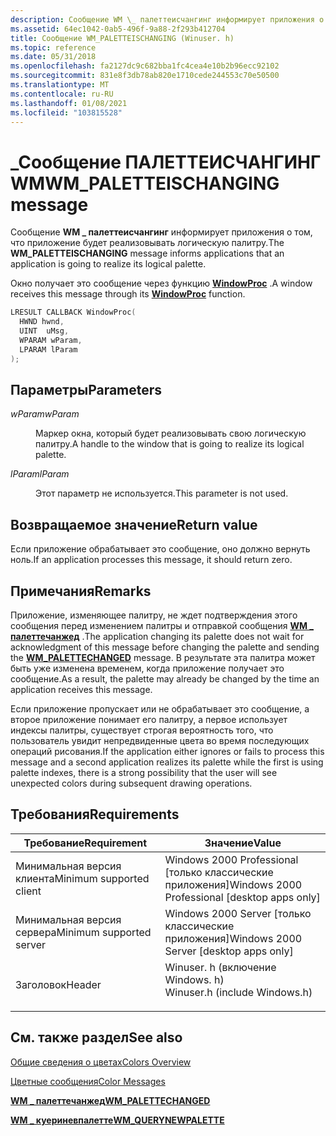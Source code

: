 ```yaml
---
description: Сообщение WM \_ палеттеисчангинг информирует приложения о том, что приложение будет реализовывать логическую палитру.
ms.assetid: 64ec1042-0ab5-496f-9a88-2f293b412704
title: Сообщение WM_PALETTEISCHANGING (Winuser. h)
ms.topic: reference
ms.date: 05/31/2018
ms.openlocfilehash: fa2127dc9c682bba1fc4cea4e10b2b96ecc92102
ms.sourcegitcommit: 831e8f3db78ab820e1710cede244553c70e50500
ms.translationtype: MT
ms.contentlocale: ru-RU
ms.lasthandoff: 01/08/2021
ms.locfileid: "103815528"
---
```

# <a name="wm_paletteischanging-message"></a><span data-ttu-id="63102-103">\_Сообщение ПАЛЕТТЕИСЧАНГИНГ WM</span><span class="sxs-lookup"><span data-stu-id="63102-103">WM\_PALETTEISCHANGING message</span></span>

<span data-ttu-id="63102-104">Сообщение **WM \_ палеттеисчангинг** информирует приложения о том, что приложение будет реализовывать логическую палитру.</span><span class="sxs-lookup"><span data-stu-id="63102-104">The **WM\_PALETTEISCHANGING** message informs applications that an application is going to realize its logical palette.</span></span>

<span data-ttu-id="63102-105">Окно получает это сообщение через функцию [**WindowProc**](/previous-versions/windows/desktop/legacy/ms633573(v=vs.85)) .</span><span class="sxs-lookup"><span data-stu-id="63102-105">A window receives this message through its [**WindowProc**](/previous-versions/windows/desktop/legacy/ms633573(v=vs.85)) function.</span></span>


```C++
LRESULT CALLBACK WindowProc(
  HWND hwnd, 
  UINT  uMsg, 
  WPARAM wParam, 
  LPARAM lParam     
);
```



## <a name="parameters"></a><span data-ttu-id="63102-106">Параметры</span><span class="sxs-lookup"><span data-stu-id="63102-106">Parameters</span></span>

<dl> <dt>

<span data-ttu-id="63102-107">*wParam*</span><span class="sxs-lookup"><span data-stu-id="63102-107">*wParam*</span></span> 
</dt> <dd>

<span data-ttu-id="63102-108">Маркер окна, который будет реализовывать свою логическую палитру.</span><span class="sxs-lookup"><span data-stu-id="63102-108">A handle to the window that is going to realize its logical palette.</span></span>

</dd> <dt>

<span data-ttu-id="63102-109">*lParam*</span><span class="sxs-lookup"><span data-stu-id="63102-109">*lParam*</span></span> 
</dt> <dd>

<span data-ttu-id="63102-110">Этот параметр не используется.</span><span class="sxs-lookup"><span data-stu-id="63102-110">This parameter is not used.</span></span>

</dd> </dl>

## <a name="return-value"></a><span data-ttu-id="63102-111">Возвращаемое значение</span><span class="sxs-lookup"><span data-stu-id="63102-111">Return value</span></span>

<span data-ttu-id="63102-112">Если приложение обрабатывает это сообщение, оно должно вернуть ноль.</span><span class="sxs-lookup"><span data-stu-id="63102-112">If an application processes this message, it should return zero.</span></span>

## <a name="remarks"></a><span data-ttu-id="63102-113">Примечания</span><span class="sxs-lookup"><span data-stu-id="63102-113">Remarks</span></span>

<span data-ttu-id="63102-114">Приложение, изменяющее палитру, не ждет подтверждения этого сообщения перед изменением палитры и отправкой сообщения [**WM \_ палеттечанжед**](wm-palettechanged.md) .</span><span class="sxs-lookup"><span data-stu-id="63102-114">The application changing its palette does not wait for acknowledgment of this message before changing the palette and sending the [**WM\_PALETTECHANGED**](wm-palettechanged.md) message.</span></span> <span data-ttu-id="63102-115">В результате эта палитра может быть уже изменена временем, когда приложение получает это сообщение.</span><span class="sxs-lookup"><span data-stu-id="63102-115">As a result, the palette may already be changed by the time an application receives this message.</span></span>

<span data-ttu-id="63102-116">Если приложение пропускает или не обрабатывает это сообщение, а второе приложение понимает его палитру, а первое использует индексы палитры, существует строгая вероятность того, что пользователь увидит непредвиденные цвета во время последующих операций рисования.</span><span class="sxs-lookup"><span data-stu-id="63102-116">If the application either ignores or fails to process this message and a second application realizes its palette while the first is using palette indexes, there is a strong possibility that the user will see unexpected colors during subsequent drawing operations.</span></span>

## <a name="requirements"></a><span data-ttu-id="63102-117">Требования</span><span class="sxs-lookup"><span data-stu-id="63102-117">Requirements</span></span>



| <span data-ttu-id="63102-118">Требование</span><span class="sxs-lookup"><span data-stu-id="63102-118">Requirement</span></span> | <span data-ttu-id="63102-119">Значение</span><span class="sxs-lookup"><span data-stu-id="63102-119">Value</span></span> |
|-------------------------------------|----------------------------------------------------------------------------------------------------------|
| <span data-ttu-id="63102-120">Минимальная версия клиента</span><span class="sxs-lookup"><span data-stu-id="63102-120">Minimum supported client</span></span><br/> | <span data-ttu-id="63102-121">Windows 2000 Professional \[только классические приложения\]</span><span class="sxs-lookup"><span data-stu-id="63102-121">Windows 2000 Professional \[desktop apps only\]</span></span><br/>                                               |
| <span data-ttu-id="63102-122">Минимальная версия сервера</span><span class="sxs-lookup"><span data-stu-id="63102-122">Minimum supported server</span></span><br/> | <span data-ttu-id="63102-123">Windows 2000 Server \[только классические приложения\]</span><span class="sxs-lookup"><span data-stu-id="63102-123">Windows 2000 Server \[desktop apps only\]</span></span><br/>                                                     |
| <span data-ttu-id="63102-124">Заголовок</span><span class="sxs-lookup"><span data-stu-id="63102-124">Header</span></span><br/>                   | <dl> <span data-ttu-id="63102-125"><dt>Winuser. h (включение Windows. h)</dt></span><span class="sxs-lookup"><span data-stu-id="63102-125"><dt>Winuser.h (include Windows.h)</dt></span></span> </dl> |



## <a name="see-also"></a><span data-ttu-id="63102-126">См. также раздел</span><span class="sxs-lookup"><span data-stu-id="63102-126">See also</span></span>

<dl> <dt>

[<span data-ttu-id="63102-127">Общие сведения о цветах</span><span class="sxs-lookup"><span data-stu-id="63102-127">Colors Overview</span></span>](colors.md)
</dt> <dt>

[<span data-ttu-id="63102-128">Цветные сообщения</span><span class="sxs-lookup"><span data-stu-id="63102-128">Color Messages</span></span>](color-messages.md)
</dt> <dt>

[<span data-ttu-id="63102-129">**WM \_ палеттечанжед**</span><span class="sxs-lookup"><span data-stu-id="63102-129">**WM\_PALETTECHANGED**</span></span>](wm-palettechanged.md)
</dt> <dt>

[<span data-ttu-id="63102-130">**WM \_ куериневпалетте**</span><span class="sxs-lookup"><span data-stu-id="63102-130">**WM\_QUERYNEWPALETTE**</span></span>](wm-querynewpalette.md)
</dt> </dl>

 

 
